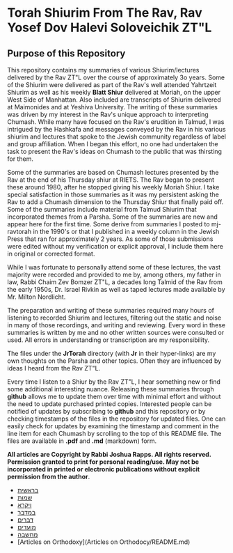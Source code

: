 # Torah Shiurim From The Rav, Rav Yosef Dov Halevi Soloveichik ZT"L

## Purpose of this Repository
This repository contains my summaries of various Shiurim/lectures delivered by the Rav ZT"L over the course of approximately 3o years. Some of the Shiurim were delivered as part of the Rav's well attended Yahrtzeit Shiurim as well as his weekly **Blatt Shiur** delivered at Moriah, on the upper West Side of Manhattan. Also included are transcripts of Shiurim delivered at Maimonides and at Yeshiva University. The writing of these summaries was driven by my interest in the Rav's unique approach to interpreting Chumash. While many have focused on the Rav's erudition in Talmud, I was intrigued by the Hashkafa and messages conveyed  by the Rav in his various shiurim and lectures that spoke to the Jewish community regardless of label and group affiliation. When I began this effort, no one had undertaken the task to present the Rav's ideas on Chumash to the public that was thirsting for them.

Some of the summaries are based on Chumash lectures presented by the Rav at the end of his Thursday shiur at RIETS. The Rav began to present these around 1980, after he stopped giving his weekly Moriah Shiur. I take special satisfaction in those summaries as it was my persistent asking the Rav to add a Chumash dimension to the Thursday Shiur that finally paid off. Some of the summaries include material from Talmud Shiurim that incorporated themes from a Parsha. Some of the summaries are new and appear here for the first time. Some derive from summaries I posted to mj-ravtorah in the 1990's or that I published in a weekly column in the Jewish Press that ran for approximately 2 years. As some of those submissions were edited without my verification or explicit approval, I include them here in original or corrected format.

While I was fortunate to personally attend some of these lectures, the vast majority were recorded and provided to me by, among others, my father in law, Rabbi Chaim Zev Bomzer ZT"L, a decades long Talmid of the Rav from the early 1950s, Dr. Israel Rivkin as well as taped lectures made available by Mr. Milton Nordlicht.

The preparation and writing of these summaries required many hours of listening to recorded Shiurim and lectures, filtering out the static and noise in many of those recordings, and writing and reviewing. Every word in these summaries is written by me and no other written sources were consulted or used. All errors in understanding or transcription are my responsibility.

The files under the **JrTorah** directory (with **Jr** in their hyper-links) are my own thoughts on the Parsha and other topics. Often they are influenced by ideas I heard from the Rav ZT"L.

Every time I listen to a Shiur by the Rav ZT"L, I hear something new or find some additional interesting nuance. Releasing these summaries through **github** allows me to update them over time with minimal effort and without the need to update purchased printed copies. Interested people can be notified of updates by subscribing to **github** and this repository or by checking timestamps of the files in the repository for updated files. One can easily check for updates by examining the timestamp and comment in the line item for each Chumash by scrolling to the top of this README file. The files are available in **.pdf** and **.md** (markdown) form. 

**All articles are Copyright by Rabbi Joshua Rapps. All rights reserved. Permission granted to print for personal reading/use. May not be incorporated in printed or electronic publications without explicit permission from the author**.

* [בראשית](./Genesis/README.md)
* [שמות](./Exodus/README.md)
* [ויקרא](./Leviticus/README.md)
* [במדבר](./Numbers/README.md)
* [דברים](./Deuteronomy/README.md)
* [מועדים](./RavTorah/Moadim/README.md)
* [מחשבה](.//Machshava)
* [Articles on Orthodoxy](Articles on Orthodocy/README.md)
